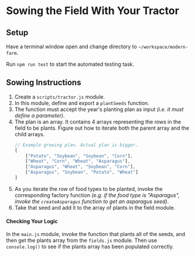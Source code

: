 # Sowing the Field With Your Tractor

## Setup

Have a terminal window open and change directory to `~/workspace/modern-farm`.

Run `npm run test` to start the automated testing task.

## Sowing Instructions

1. Create a `scripts/tractor.js` module.
1. In this module, define and export a `plantSeeds` function.
1. The function must accept the year's planting plan as input _(i.e. it must define a parameter)_.
1. The plan is an array. It contains 4 arrays representing the rows in the field to be plants. Figure out how to iterate both the parent array and the child arrays.
    ```js
    // Example growing plan. Actual plan is bigger.
    [
        ["Potato", "Soybean", "Soybean", "Corn"],
        ["Wheat", "Corn", "Wheat", "Asparagus"],
        ["Asparagus", "Wheat", "Soybean", "Corn"],
        ["Asparagus", "Soybean", "Potato", "Wheat"]
    ]
    ```
1. As you iterate the row of food types to be planted, invoke the corresponding factory function _(e.g. if the food type is "Asparagus", invoke the `createAsparagus` function to get an asparagus seed)_.
1. Take that seed and add it to the array of plants in the field module.

#### Checking Your Logic

In the `main.js` module, invoke the function that plants all of the seeds, and then get the plants array from the `fields.js` module. Then use `console.log()` to see if the plants array has been populated correctly.

